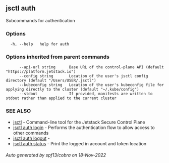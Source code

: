 ## jsctl auth

Subcommands for authentication

### Options

```
  -h, --help   help for auth
```

### Options inherited from parent commands

```
      --api-url string      Base URL of the control-plane API (default "https://platform.jetstack.io")
      --config string       Location of the user's jsctl config directory (default "/Users/USER/.jsctl")
      --kubeconfig string   Location of the user's kubeconfig file for applying directly to the cluster (default "~/.kube/config")
      --stdout              If provided, manifests are written to stdout rather than applied to the current cluster
```

### SEE ALSO

* [jsctl](jsctl.md)	 - Command-line tool for the Jetstack Secure Control Plane
* [jsctl auth login](jsctl_auth_login.md)	 - Performs the authentication flow to allow access to other commands
* [jsctl auth logout](jsctl_auth_logout.md)	 - 
* [jsctl auth status](jsctl_auth_status.md)	 - Print the logged in account and token location

###### Auto generated by spf13/cobra on 18-Nov-2022
